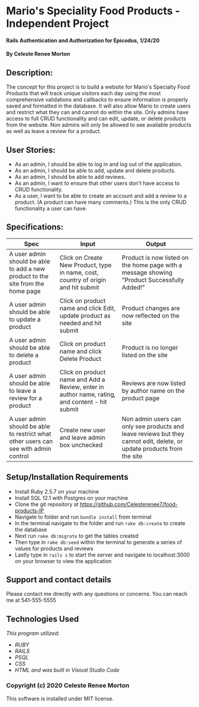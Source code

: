 # Mario's Speciality Food Products - Independent Project
#### Rails Authentication and Authorization for Epicodus, 1/24/20
#### By Celeste Renee Morton
## Description:
The concept for this project is to build a website for Mario's Specialty Food Products that will track unique visitors each day using the most comprehensive validations and callbacks to ensure information is properly saved and formatted in the database. It will also allow Mario to create users and restrict what they can and cannot do within the site. Only admins have access to full CRUD functionality and can edit, update, or delete products from the website. Non admins will only be allowed to see available products as well as leave a review for a product.

## User Stories:
* As an admin, I should be able to log in and log out of the application.
* As an admin, I should be able to add, update and delete products.
* As an admin, I should be able to add reviews.
* As an admin, I want to ensure that other users don't have access to CRUD functionality.
* As a user, I want to be able to create an account and add a review to a product. (A product can have many comments.) This is the only CRUD functionality a user can have.

## Specifications:

|Spec|Input|Output|
|-|-|-|
|A user admin should be able to add a new product to the site from the home page|Click on Create New Product, type in name, cost, country of origin and hit submit|Product is now listed on the home page with a message showing "Product Successfully Added!"|
|A user admin should be able to update a product|Click on product name and click Edit, update product as needed and hit submit|Product changes are now reflected on the site|
|A user admin should be able to delete a product|Click on product name and click Delete Product|Product is no longer listed on the site|
|A user admin should be able to leave a review for a product|Click on product name and Add a Review, enter in author name, rating, and content - hit submit|Reviews are now listed by author name on the product page|
|A user admin should be able to restrict what other users can see with admin control|Create new user and leave admin box unchecked|Non admin users can only see products and leave reviews but they cannot edit, delete, or update products from the site|

## Setup/Installation Requirements
* Install Ruby 2.5.7 on your machine
* Install SQL 12.1 with Postgres on your machine
* Clone the git repository at https://github.com/Celesterenee7/food-products-IP
* Navigate to folder and run `bundle install` from terminal
* In the terminal navigate to the folder and run `rake db:create` to create the database
* Next run `rake db:migrate` to get the tables created
* Then type in `rake db:seed` within the terminal to generate a series of values for products and reviews
* Lastly type in `rails s` to start the server and navigate to localhost:3000 on your browser to view the application

## Support and contact details
Please contact me directly with any questions or concerns. You can reach me at 541-555-5555
## Technologies Used
_This program utilized:_
* _RUBY_
* _RAILS_
* _PSQL_
* _CSS_
* _HTML_
_and was built in Visiual Studio Code_
### Copyright (c) 2020 Celeste Renee Morton
This software is installed under MIT license.
